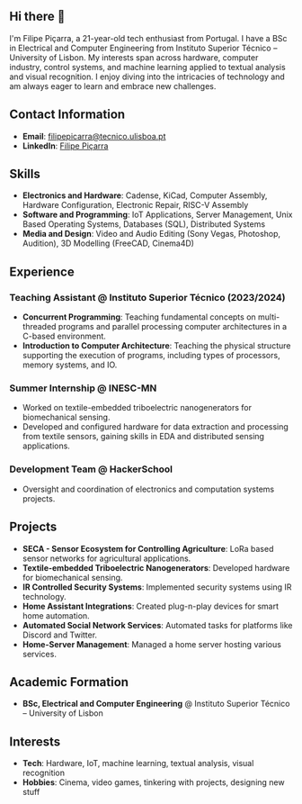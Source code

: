## Hi there 👋

I'm Filipe Piçarra, a 21-year-old tech enthusiast from Portugal. I have a BSc in Electrical and Computer Engineering from Instituto Superior Técnico – University of Lisbon. My interests span across hardware, computer industry, control systems, and machine learning applied to textual analysis and visual recognition. I enjoy diving into the intricacies of technology and am always eager to learn and embrace new challenges.

## Contact Information

- **Email**: filipepicarra@tecnico.ulisboa.pt
- **LinkedIn**: [Filipe Piçarra](https://linkedin.com/in/FilipePicarra)

## Skills

- **Electronics and Hardware**: Cadense, KiCad, Computer Assembly, Hardware Configuration, Electronic Repair, RISC-V Assembly
- **Software and Programming**: IoT Applications, Server Management, Unix Based Operating Systems, Databases (SQL), Distributed Systems
- **Media and Design**: Video and Audio Editing (Sony Vegas, Photoshop, Audition), 3D Modelling (FreeCAD, Cinema4D)

## Experience

### Teaching Assistant @ Instituto Superior Técnico (2023/2024)
- **Concurrent Programming**: Teaching fundamental concepts on multi-threaded programs and parallel processing computer architectures in a C-based environment.
- **Introduction to Computer Architecture**: Teaching the physical structure supporting the execution of programs, including types of processors, memory systems, and IO.

### Summer Internship @ INESC-MN
- Worked on textile-embedded triboelectric nanogenerators for biomechanical sensing.
- Developed and configured hardware for data extraction and processing from textile sensors, gaining skills in EDA and distributed sensing applications.

### Development Team @ HackerSchool
- Oversight and coordination of electronics and computation systems projects.

## Projects
- **SECA - Sensor Ecosystem for Controlling Agriculture**: LoRa based sensor networks for agricultural applications.
- **Textile-embedded Triboelectric Nanogenerators**: Developed hardware for biomechanical sensing.
- **IR Controlled Security Systems**: Implemented security systems using IR technology.
- **Home Assistant Integrations**: Created plug-n-play devices for smart home automation.
- **Automated Social Network Services**: Automated tasks for platforms like Discord and Twitter.
- **Home-Server Management**: Managed a home server hosting various services.

## Academic Formation

- **BSc, Electrical and Computer Engineering** @ Instituto Superior Técnico – University of Lisbon

## Interests

- **Tech**: Hardware, IoT, machine learning, textual analysis, visual recognition
- **Hobbies**: Cinema, video games, tinkering with projects, designing new stuff


<!--
**fpicarras/fpicarras** is a ✨ _special_ ✨ repository because its `README.md` (this file) appears on your GitHub profile.

Here are some ideas to get you started:

- 🔭 I’m currently working on ...
- 🌱 I’m currently learning ...
- 👯 I’m looking to collaborate on ...
- 🤔 I’m looking for help with ...
- 💬 Ask me about ...
- 📫 How to reach me: ...
- 😄 Pronouns: ...
- ⚡ Fun fact: ...
-->
